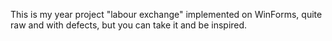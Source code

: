 This is my year project "labour exchange" implemented on WinForms, quite raw and with defects, but you can take it and be inspired. 
